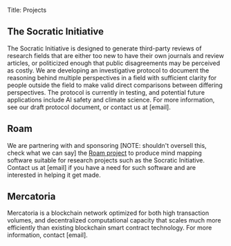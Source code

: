 Title: Projects 

The Socratic Initiative
--
The Socratic Initiative is designed to generate third-party reviews of research fields that are either too new to have their own journals and review articles, or politicized enough that public disagreements may be perceived as costly. We are developing an investigative protocol to document the reasoning behind multiple perspectives in a field with sufficient clarity for people outside the field to make valid direct comparisons between differing perspectives. The protocol is currently in testing, and potential future applications include AI safety and climate science. For more information, see our draft protocol document, or contact us at [email].

Roam
--
We are partnering with and sponsoring [NOTE: shouldn't oversell this, check what we can say] the [Roam project](http://roamincards.com/) to produce mind mapping software suitable for research projects such as the Socratic Initiative. Contact us at [email] if you have a need for such software and are interested in helping it get made.

Mercatoria
--
Mercatoria is a blockchain network optimized for both high transaction volumes, and decentralized computational capacity that scales much more efficiently than existing blockchain smart contract technology. For more information, contact [email].
